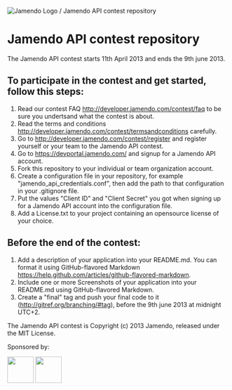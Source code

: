![Jamendo Logo / Jamendo API contest repository](http://blog.jamendo.com.s3.amazonaws.com/wp-content/uploads/2012/04/jamendo_logo2.png "Jamendo API contest 2013")

Jamendo API contest repository
==============================

The Jamendo API contest starts 11th April 2013 and ends the 9th june 2013.

To participate in the contest and get started, follow this steps: 
---------------------------------------------------------------------

1. Read our contest FAQ http://developer.jamendo.com/contest/faq to be sure you undertsand what the contest is about.
2. Read the terms and conditions http://developer.jamendo.com/contest/termsandconditions carefully.
3. Go to http://developer.jamendo.com/contest/register and register yourself or your team to the Jamendo API contest.
4. Go to https://devportal.jamendo.com/ and signup for a Jamendo API account.
5. Fork this repository to your individual or team organization account.
6. Create a configuration file in your repository, for example "jamendo_api_credentials.conf", then add the path to that configuration in your .gitignore file.
7. Put the values "Client ID" and "Client Secret" you got when signing up for a Jamendo API account into the configuration file.
8. Add a License.txt to your project containing an opensource license of your choice.

Before the end of the contest:
------------------------------

1. Add a description of your application into your README.md. You can format it using GitHub-flavored Markdown https://help.github.com/articles/github-flavored-markdown.
2. Include one or more Screenshots of your application into your README.md using GitHub-flavored Markdown.
3. Create a "final" tag and push your final code to it (http://gitref.org/branching/#tag), before the 9th june 2013 at midnight UTC+2.

The Jamendo API contest is Copyright (c) 2013 Jamendo, released under the MIT License.

Sponsored by:

<img src="http://www.3scale.net/wp-content/uploads/2012/03/logo-3scale.png" height="60">

<img src="https://a248.e.akamai.net/assets.github.com/images/modules/logos_page/GitHub-Logo.png?1361400666" height="60">